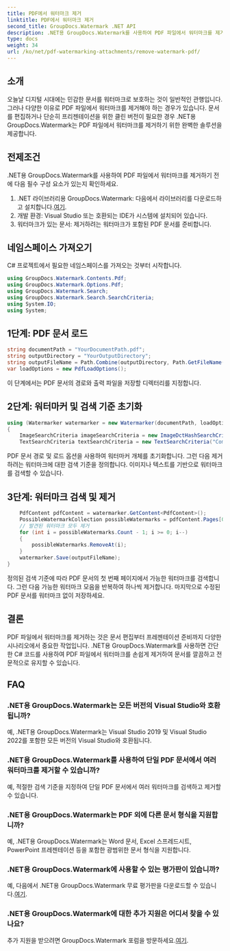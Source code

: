 ```yaml
---
title: PDF에서 워터마크 제거
linktitle: PDF에서 워터마크 제거
second_title: GroupDocs.Watermark .NET API
description: .NET용 GroupDocs.Watermark를 사용하여 PDF 파일에서 워터마크를 제거하는 방법을 알아보세요. 전문적인 문서 편집을 위한 쉬운 단계.
type: docs
weight: 34
url: /ko/net/pdf-watermarking-attachments/remove-watermark-pdf/
---
```

## 소개
오늘날 디지털 시대에는 민감한 문서를 워터마크로 보호하는 것이 일반적인 관행입니다. 그러나 다양한 이유로 PDF 파일에서 워터마크를 제거해야 하는 경우가 있습니다. 문서를 편집하거나 단순히 프리젠테이션을 위한 클린 버전이 필요한 경우 .NET용 GroupDocs.Watermark는 PDF 파일에서 워터마크를 제거하기 위한 완벽한 솔루션을 제공합니다.
## 전제조건
.NET용 GroupDocs.Watermark를 사용하여 PDF 파일에서 워터마크를 제거하기 전에 다음 필수 구성 요소가 있는지 확인하세요.
1.  .NET 라이브러리용 GroupDocs.Watermark: 다음에서 라이브러리를 다운로드하고 설치합니다.[여기](https://releases.groupdocs.com/Watermark/net/).
2. 개발 환경: Visual Studio 또는 호환되는 IDE가 시스템에 설치되어 있습니다.
3. 워터마크가 있는 문서: 제거하려는 워터마크가 포함된 PDF 문서를 준비합니다.

## 네임스페이스 가져오기
C# 프로젝트에서 필요한 네임스페이스를 가져오는 것부터 시작합니다.
```csharp
using GroupDocs.Watermark.Contents.Pdf;
using GroupDocs.Watermark.Options.Pdf;
using GroupDocs.Watermark.Search;
using GroupDocs.Watermark.Search.SearchCriteria;
using System.IO;
using System;
```
## 1단계: PDF 문서 로드
```csharp
string documentPath = "YourDocumentPath.pdf";
string outputDirectory = "YourOutputDirectory";
string outputFileName = Path.Combine(outputDirectory, Path.GetFileName(documentPath));
var loadOptions = new PdfLoadOptions();
```
이 단계에서는 PDF 문서의 경로와 출력 파일을 저장할 디렉터리를 지정합니다.
## 2단계: 워터마커 및 검색 기준 초기화
```csharp
using (Watermarker watermarker = new Watermarker(documentPath, loadOptions))
{
    ImageSearchCriteria imageSearchCriteria = new ImageDctHashSearchCriteria(Constants.LogoPng);
    TextSearchCriteria textSearchCriteria = new TextSearchCriteria("Company Name");
```
PDF 문서 경로 및 로드 옵션을 사용하여 워터마커 개체를 초기화합니다. 그런 다음 제거하려는 워터마크에 대한 검색 기준을 정의합니다. 이미지나 텍스트를 기반으로 워터마크를 검색할 수 있습니다.
## 3단계: 워터마크 검색 및 제거
```csharp
    PdfContent pdfContent = watermarker.GetContent<PdfContent>();
    PossibleWatermarkCollection possibleWatermarks = pdfContent.Pages[0].Search(imageSearchCriteria.Or(textSearchCriteria));
    // 발견된 워터마크 모두 제거
    for (int i = possibleWatermarks.Count - 1; i >= 0; i--)
    {
        possibleWatermarks.RemoveAt(i);
    }
    watermarker.Save(outputFileName);
}
```
정의된 검색 기준에 따라 PDF 문서의 첫 번째 페이지에서 가능한 워터마크를 검색합니다. 그런 다음 가능한 워터마크 모음을 반복하여 하나씩 제거합니다. 마지막으로 수정된 PDF 문서를 워터마크 없이 저장하세요.

## 결론
PDF 파일에서 워터마크를 제거하는 것은 문서 편집부터 프레젠테이션 준비까지 다양한 시나리오에서 중요한 작업입니다. .NET용 GroupDocs.Watermark를 사용하면 간단한 C# 코드를 사용하여 PDF 파일에서 워터마크를 손쉽게 제거하여 문서를 깔끔하고 전문적으로 유지할 수 있습니다.
## FAQ
### .NET용 GroupDocs.Watermark는 모든 버전의 Visual Studio와 호환됩니까?
예, .NET용 GroupDocs.Watermark는 Visual Studio 2019 및 Visual Studio 2022를 포함한 모든 버전의 Visual Studio와 호환됩니다.
### .NET용 GroupDocs.Watermark를 사용하여 단일 PDF 문서에서 여러 워터마크를 제거할 수 있습니까?
예, 적절한 검색 기준을 지정하여 단일 PDF 문서에서 여러 워터마크를 검색하고 제거할 수 있습니다.
### .NET용 GroupDocs.Watermark는 PDF 외에 다른 문서 형식을 지원합니까?
예, .NET용 GroupDocs.Watermark는 Word 문서, Excel 스프레드시트, PowerPoint 프레젠테이션 등을 포함한 광범위한 문서 형식을 지원합니다.
### .NET용 GroupDocs.Watermark에 사용할 수 있는 평가판이 있습니까?
 예, 다음에서 .NET용 GroupDocs.Watermark 무료 평가판을 다운로드할 수 있습니다.[여기](https://releases.groupdocs.com/).
### .NET용 GroupDocs.Watermark에 대한 추가 지원은 어디서 찾을 수 있나요?
 추가 지원을 받으려면 GroupDocs.Watermark 포럼을 방문하세요.[여기](https://forum.groupdocs.com/c/watermark/19).